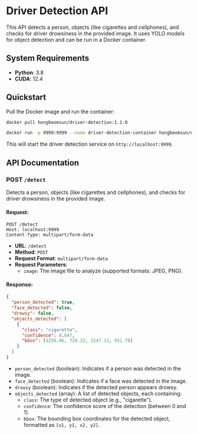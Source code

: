 # Driver Detection API

This API detects a person, objects (like cigarettes and cellphones), and checks for driver drowsiness in the provided image. It uses YOLO models for object detection and can be run in a Docker container.

## System Requirements

- **Python**: 3.8
- **CUDA**: 12.4

## Quickstart

Pull the Docker image and run the container:

```bash
docker pull hongbeomsun/driver-detection:1.1.0

docker run -p 9999:9999 --name driver-detection-container hongbeomsun/driver-detection:1.1.0
```

This will start the driver detection service on `http://localhost:9999`.

## API Documentation

### **POST** `/detect`

Detects a person, objects (like cigarettes and cellphones), and checks for driver drowsiness in the provided image.

#### Request:

```http
POST /detect
Host: localhost:9999
Content-Type: multipart/form-data
```

- **URL**: `/detect`
- **Method**: `POST`
- **Request Format**: `multipart/form-data`
- **Request Parameters**:
  - `image`: The image file to analyze (supported formats: JPEG, PNG).

#### Response:

```json
{
  "person_detected": true,
  "face_detected": false,
  "drowsy": false,
  "objects_detected": [
    {
      "class": "cigarette",
      "confidence": 0.847,
      "bbox": [1256.06, 726.22, 1547.11, 931.78]
    }
  ]
}
```

- `person_detected` (boolean): Indicates if a person was detected in the image.
- `face_detected` (boolean): Indicates if a face was detected in the image.
- `drowsy` (boolean): Indicates if the detected person appears drowsy.
- `objects_detected` (array): A list of detected objects, each containing:
  - `class`: The type of detected object (e.g., "cigarette").
  - `confidence`: The confidence score of the detection (between 0 and 1).
  - `bbox`: The bounding box coordinates for the detected object, formatted as `[x1, y1, x2, y2]`.
